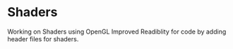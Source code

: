 # Shaders
Working on Shaders using OpenGL
Improved Readiblity for code by adding header files for shaders.
